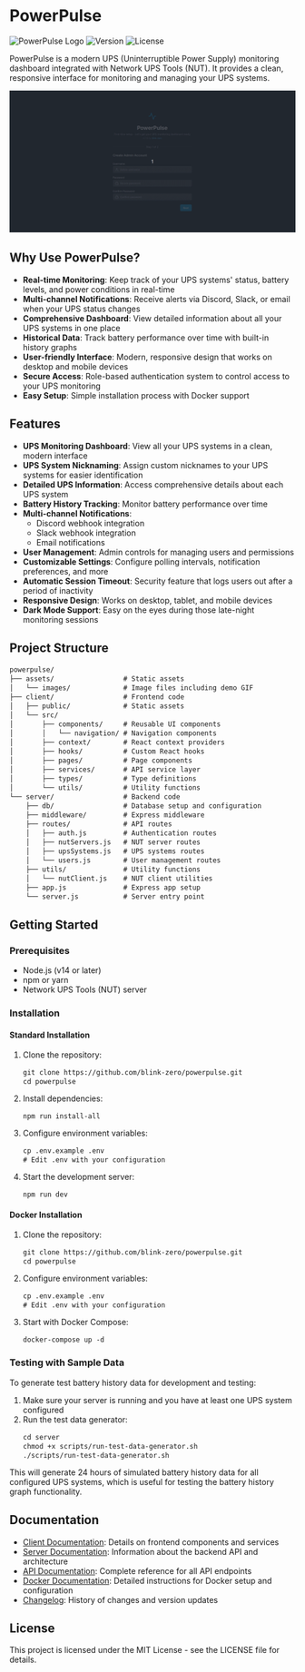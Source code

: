 # PowerPulse

![PowerPulse Logo](https://img.shields.io/badge/PowerPulse-UPS%20Monitoring-blue)
![Version](https://img.shields.io/badge/version-1.8.1-green)
![License](https://img.shields.io/badge/license-MIT-lightgrey)

PowerPulse is a modern UPS (Uninterruptible Power Supply) monitoring dashboard integrated with Network UPS Tools (NUT). It provides a clean, responsive interface for monitoring and managing your UPS systems.

![PowerPulse Demo](assets/images/PowerPulse_demo.gif)

## Why Use PowerPulse?

- **Real-time Monitoring**: Keep track of your UPS systems' status, battery levels, and power conditions in real-time
- **Multi-channel Notifications**: Receive alerts via Discord, Slack, or email when your UPS status changes
- **Comprehensive Dashboard**: View detailed information about all your UPS systems in one place
- **Historical Data**: Track battery performance over time with built-in history graphs
- **User-friendly Interface**: Modern, responsive design that works on desktop and mobile devices
- **Secure Access**: Role-based authentication system to control access to your UPS monitoring
- **Easy Setup**: Simple installation process with Docker support

## Features

- **UPS Monitoring Dashboard**: View all your UPS systems in a clean, modern interface
- **UPS System Nicknaming**: Assign custom nicknames to your UPS systems for easier identification
- **Detailed UPS Information**: Access comprehensive details about each UPS system
- **Battery History Tracking**: Monitor battery performance over time
- **Multi-channel Notifications**:
  - Discord webhook integration
  - Slack webhook integration
  - Email notifications
- **User Management**: Admin controls for managing users and permissions
- **Customizable Settings**: Configure polling intervals, notification preferences, and more
- **Automatic Session Timeout**: Security feature that logs users out after a period of inactivity
- **Responsive Design**: Works on desktop, tablet, and mobile devices
- **Dark Mode Support**: Easy on the eyes during those late-night monitoring sessions

## Project Structure

```
powerpulse/
├── assets/                 # Static assets
│   └── images/             # Image files including demo GIF
├── client/                 # Frontend code
│   ├── public/             # Static assets
│   └── src/
│       ├── components/     # Reusable UI components
│       │   └── navigation/ # Navigation components
│       ├── context/        # React context providers
│       ├── hooks/          # Custom React hooks
│       ├── pages/          # Page components
│       ├── services/       # API service layer
│       ├── types/          # Type definitions
│       └── utils/          # Utility functions
└── server/                 # Backend code
    ├── db/                 # Database setup and configuration
    ├── middleware/         # Express middleware
    ├── routes/             # API routes
    │   ├── auth.js         # Authentication routes
    │   ├── nutServers.js   # NUT server routes
    │   ├── upsSystems.js   # UPS systems routes
    │   └── users.js        # User management routes
    ├── utils/              # Utility functions
    │   └── nutClient.js    # NUT client utilities
    ├── app.js              # Express app setup
    └── server.js           # Server entry point
```

## Getting Started

### Prerequisites

- Node.js (v14 or later)
- npm or yarn
- Network UPS Tools (NUT) server

### Installation

#### Standard Installation

1. Clone the repository:
   ```
   git clone https://github.com/blink-zero/powerpulse.git
   cd powerpulse
   ```

2. Install dependencies:
   ```
   npm run install-all
   ```

3. Configure environment variables:
   ```
   cp .env.example .env
   # Edit .env with your configuration
   ```

4. Start the development server:
   ```
   npm run dev
   ```

#### Docker Installation

1. Clone the repository:
   ```
   git clone https://github.com/blink-zero/powerpulse.git
   cd powerpulse
   ```

2. Configure environment variables:
   ```
   cp .env.example .env
   # Edit .env with your configuration
   ```

3. Start with Docker Compose:
   ```
   docker-compose up -d
   ```

### Testing with Sample Data

To generate test battery history data for development and testing:

1. Make sure your server is running and you have at least one UPS system configured
2. Run the test data generator:
   ```
   cd server
   chmod +x scripts/run-test-data-generator.sh
   ./scripts/run-test-data-generator.sh
   ```

This will generate 24 hours of simulated battery history data for all configured UPS systems, which is useful for testing the battery history graph functionality.

## Documentation

- [Client Documentation](client/src/README.md): Details on frontend components and services
- [Server Documentation](server/README.md): Information about the backend API and architecture
- [API Documentation](API.md): Complete reference for all API endpoints
- [Docker Documentation](DOCKER.md): Detailed instructions for Docker setup and configuration
- [Changelog](CHANGELOG.md): History of changes and version updates

## License

This project is licensed under the MIT License - see the LICENSE file for details.

